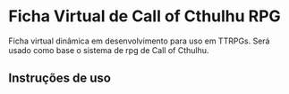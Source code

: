 # Ficha Virtual de Call of Cthulhu RPG
Ficha virtual dinâmica em desenvolvimento para uso em TTRPGs. Será usado como base o sistema de rpg de Call of Cthulhu.

## Instruções de uso
